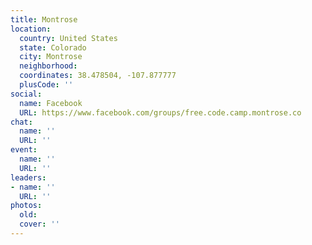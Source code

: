 ```yaml
---
title: Montrose
location:
  country: United States
  state: Colorado
  city: Montrose
  neighborhood: 
  coordinates: 38.478504, -107.877777
  plusCode: ''
social:
  name: Facebook
  URL: https://www.facebook.com/groups/free.code.camp.montrose.co
chat:
  name: ''
  URL: ''
event:
  name: ''
  URL: ''
leaders:
- name: ''
  URL: ''
photos:
  old: 
  cover: ''
---
```

